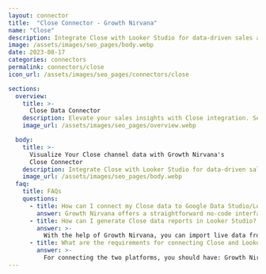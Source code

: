 ```yaml
---
layout: connector
title:  "Close Connector - Growth Nirvana"
name: "Close"
description: Integrate Close with Looker Studio for data-driven sales analytics that guide your revenue strategies.
image: /assets/images/seo_pages/body.webp
date: 2023-08-17
categories: connectors
permalink: connectors/close
icon_url: /assets/images/seo_pages/connectors/close

sections:
  overview:
    title: >-
      Close Data Connector
    description: Elevate your sales insights with Close integration. Seamlessly merge sales and communication data from Close with Looker Studio's analytical capabilities, unlocking insights that power sales strategies, customer interactions, and deal performance.
    image_url: /assets/images/seo_pages/overview.webp

  body:
    title: >-
      Visualize Your Close channel data with Growth Nirvana's
      Close Connector
    description: Integrate Close with Looker Studio for data-driven sales analytics that guide your revenue strategies.
    image_url: /assets/images/seo_pages/body.webp
  faq:
    title: FAQs
    questions:
      - title: How can I connect my Close data to Google Data Studio/Looker Studio?
        answer: Growth Nirvana offers a straightforward no-code interface to connect to Close data sources.
      - title: How can I generate Close data reports in Looker Studio?
        answer: >-
          With the help of Growth Nirvana, you can import live data from Close into Looker Studio. These data can be viewed in charts, tables, and dashboards to generate branded reports that can be shared instantly.
      - title: What are the requirements for connecting Close and Looker Studio?
        answer: >-
          For connecting the two platforms, you should have: Growth Nirvana Account and Close Ads Account
---
```

